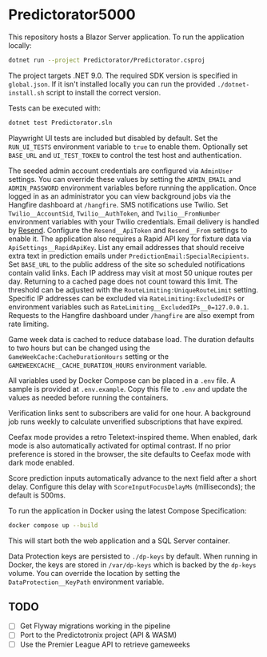 # Predictorator5000

This repository hosts a Blazor Server application. To run the application locally:

```bash
dotnet run --project Predictorator/Predictorator.csproj
```

The project targets .NET 9.0. The required SDK version is specified in
`global.json`. If it isn't installed locally you can run the provided
`./dotnet-install.sh` script to install the correct version.

Tests can be executed with:

```bash
dotnet test Predictorator.sln
```

Playwright UI tests are included but disabled by default. Set the
`RUN_UI_TESTS` environment variable to `true` to enable them. Optionally
set `BASE_URL` and `UI_TEST_TOKEN` to control the test host and authentication.

The seeded admin account credentials are configured via `AdminUser` settings.
You can override these values by setting the `ADMIN_EMAIL` and
`ADMIN_PASSWORD` environment variables before running the application. Once
logged in as an administrator you can view background jobs via the Hangfire
dashboard at `/hangfire`.
SMS notifications use Twilio. Set `Twilio__AccountSid`, `Twilio__AuthToken`, and
`Twilio__FromNumber` environment variables with your Twilio credentials.
Email delivery is handled by [Resend](https://resend.com). Configure the
`Resend__ApiToken` and `Resend__From` settings to enable it.
The application also requires a Rapid API key for fixture data via
`ApiSettings__RapidApiKey`.
List any email addresses that should receive extra text in prediction emails under
`PredictionEmail:SpecialRecipients`.
Set `BASE_URL` to the public address of the site so scheduled notifications
contain valid links.
Each IP address may visit at most 50 unique routes per day. Returning to a cached
page does not count toward this limit. The threshold can be adjusted with the
`RouteLimiting:UniqueRouteLimit` setting. Specific IP addresses can be excluded
via `RateLimiting:ExcludedIPs` or environment variables such as
`RateLimiting__ExcludedIPs__0=127.0.0.1`. Requests to the Hangfire dashboard
under `/hangfire` are also exempt from rate limiting.

Game week data is cached to reduce database load. The duration defaults to two
hours but can be changed using the `GameWeekCache:CacheDurationHours` setting or
the `GAMEWEEKCACHE__CACHE_DURATION_HOURS` environment variable.

All variables used by Docker Compose can be placed in a `.env` file. A sample
is provided at `.env.example`. Copy this file to `.env` and update the values
as needed before running the containers.

Verification links sent to subscribers are valid for one hour. A background job
runs weekly to calculate unverified subscriptions that have expired.

Ceefax mode provides a retro Teletext-inspired theme. When enabled, dark mode is
also automatically activated for optimal contrast. If no prior preference is
stored in the browser, the site defaults to Ceefax mode with dark mode enabled.

Score prediction inputs automatically advance to the next field after a short
delay. Configure this delay with `ScoreInputFocusDelayMs` (milliseconds); the
default is 500ms.

To run the application in Docker using the latest Compose Specification:

```bash
docker compose up --build
```

This will start both the web application and a SQL Server container.

Data Protection keys are persisted to `./dp-keys` by default. When running in Docker,
the keys are stored in `/var/dp-keys` which is backed by the `dp-keys` volume.
You can override the location by setting the `DataProtection__KeyPath` environment
variable.


## TODO

- [ ] Get Flyway migrations working in the pipeline
- [ ] Port to the Predictotronix project (API & WASM)
- [ ] Use the Premier League API to retrieve gameweeks
